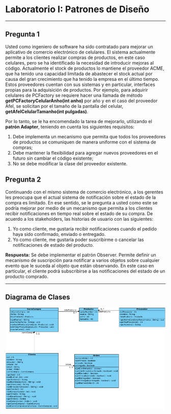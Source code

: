 # Laboratorio I: Patrones de Diseño

***
## Pregunta 1

Usted como ingeniero de software ha sido contratado para mejorar un aplicativo de comercio electrónico de celulares. El sistema actualmente permite a los clientes realizar compras de productos, en este caso celulares, pero se ha identificado la necesidad de introducir mejoras al código. Actualmente el stock de productos lo mantiene el proveedor ACME, que ha tenido una capacidad limitada de abastecer el stock actual por causa del gran crecimiento que ha tenido la empresa en el último tiempo. Estos proveedores cuentan con sus sistemas y en particular, interfaces propias para la adquisición de productos. Por ejemplo, para adquirir celulares de PCFactory se requiere hacer una llamada de método **getPCFactoryCelularAnho(int anho)** por año y en el caso del proveedor Afel, se solicitan por el tamaño de la pantalla del celular, **getAfelCelularTamanho(int pulgadas)**. 

Por lo tanto, se le ha encomendado la tarea de mejorarlo, utilizando el **patrón Adapter**, teniendo en cuenta los siguientes requisitos:


1. Debe implementa un mecanismo que permita que todos los proveedores de productos se comuniquen de manera uniforme con el sistema de compras;
2. Debe mantener la flexibilidad para agregar nuevos proveedores en el futuro sin cambiar el código existente;
3. No se debe modificar la clase del proveedor existente.

## Pregunta 2

Continuando con el mismo sistema de comercio electrónico, a los gerentes les preocupa que el actual sistema de notificación sobre el estado de la compra es limitado. En ese sentido, se le pregunta a usted como este se podría mejorar por medio de un mecanismo que permita a los clientes recibir notificaciones en tiempo real sobre el estado de su compra. De acuerdo a los stakeholders, las historias de usuario con las siguientes:


1. Yo como cliente, me gustaría recibir notificaciones cuando el pedido haya sido confirmado, enviado o entregado.
2. Yo como cliente, me gustaría poder suscribirme o cancelar las notificaciones de estado del producto.  


**Respuesta:** Se debe implementar el patrón Observer. Permite definir un mecanismo de suscripción para notificar a varios objetos sobre cualquier evento que le suceda al objeto que están observando. En este caso en particular, el cliente podrá subscribirse a las notificaciones del estado de un producto comprado.

***
## Diagrama de Clases


![Diagrama de Clases!](1.png "Diagrama de Clases")


